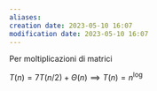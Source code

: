 ```yaml
---
aliases: 
creation date: 2023-05-10 16:07
modification date: 2023-05-10 16:07
---
```

Per moltiplicazioni di matrici

$T(n) = 7 T(n / 2) + \Theta(n) \implies T(n) = n^{\log}$



